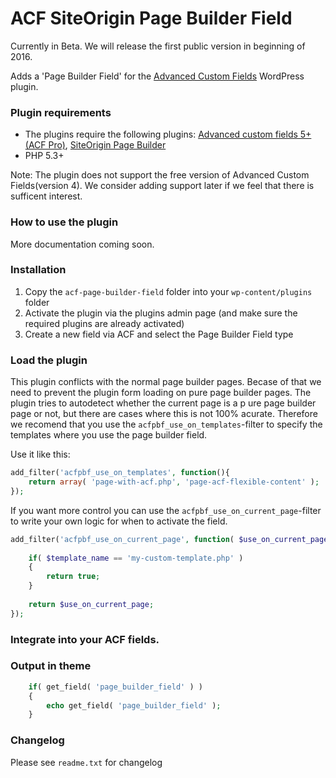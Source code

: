 
# ACF SiteOrigin Page Builder Field

Currently in Beta. We will release the first public version in beginning of 2016.

Adds a 'Page Builder Field' for the [Advanced Custom Fields](http://wordpress.org/extend/plugins/advanced-custom-fields/) WordPress plugin.

### Plugin requirements
 - The plugins require the following plugins: [Advanced custom fields 5+ (ACF Pro)](http://www.advancedcustomfields.com/), [SiteOrigin Page Builder](https://sv.wordpress.org/plugins/siteorigin-panels/)
 - PHP 5.3+
 
Note: The plugin does not support the free version of Advanced Custom Fields(version 4). We consider adding support later if we feel that there is sufficent interest.

### How to use the plugin

More documentation coming soon.

### Installation

1. Copy the `acf-page-builder-field` folder into your `wp-content/plugins` folder
2. Activate the plugin via the plugins admin page (and make sure the required plugins are already activated)
3. Create a new field via ACF and select the Page Builder Field type


### Load the plugin

This plugin conflicts with the normal page builder pages. Becase of that we need to prevent the plugin form loading on pure page builder pages. The plugin tries to autodetect whether the current page is a p ure page builder page or not, but there are cases where this is not 100% acurate. Therefore we recomend that you use the `acfpbf_use_on_templates`-filter to specify the templates where you use the page builder field. 

Use it like this:

```php
add_filter('acfpbf_use_on_templates', function(){
    return array( 'page-with-acf.php', 'page-acf-flexible-content' );
});
```

If you want more control you can use the `acfpbf_use_on_current_page`-filter to write your own logic for when to activate the field.

```php
add_filter('acfpbf_use_on_current_page', function( $use_on_current_page, $template_name ){
	
	if( $template_name == 'my-custom-template.php' )
	{
		return true;
	}
	
	return $use_on_current_page;
});
```

### Integrate into your ACF fields.




### Output in theme

```php
    if( get_field( 'page_builder_field' ) )
    {
    	echo get_field( 'page_builder_field' );
    }
```


### Changelog
Please see `readme.txt` for changelog